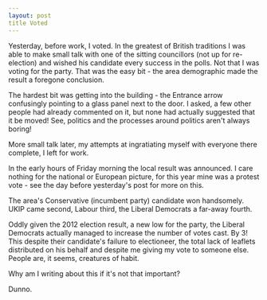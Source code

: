 ```yaml
---
layout: post
title Voted
---
```


Yesterday, before work, I voted.  In the greatest of British traditions I was able to make small talk with one of the sitting councillors (not up for re-election) and wished his candidate every success in the polls.  Not that I was voting for the party. That was the easy bit - the area demographic made the result a foregone conclusion.

The hardest bit was getting into the building - the Entrance arrow confusingly pointing to a glass panel next to the door.  I asked, a few other people had already commented on it, but none had actually suggested that it be moved!  See, politics and the processes around politics aren't always boring!

More small talk later, my attempts at ingratiating myself with everyone there complete, I left for work.

In the early hours of Friday morning the local result was announced.  I care nothing for the national or European picture, for this year mine was a protest vote - see the day before yesterday's post for more on this.

The area's Conservative (incumbent party) candidate won handsomely.  UKIP came second, Labour third, the Liberal Democrats a far-away fourth.

Oddly given the 2012 election result, a new low for the party, the Liberal Democrats actually managed to increase the number of votes cast.  By 3!  This despite their candidate's failure to electioneer, the total lack of leaflets distributed on his behalf and despite me giving my vote to someone else.  People are, it seems, creatures of habit.

Why am I writing about this if it's not that important?

Dunno.
